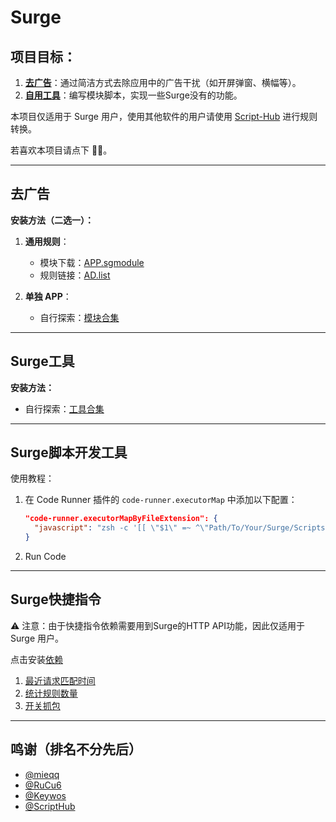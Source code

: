 # Surge

## 项目目标：

1. **[去广告](https://github.com/001ProMax/Surge/edit/main/README.md#%E5%8E%BB%E5%B9%BF%E5%91%8A)**：通过简洁方式去除应用中的广告干扰（如开屏弹窗、横幅等）。
2. **[自用工具](https://github.com/001ProMax/Surge/edit/main/README.md#%E5%B7%A5%E5%85%B7)**：编写模块脚本，实现一些Surge没有的功能。

本项目仅适用于 Surge 用户，使用其他软件的用户请使用 [Script-Hub](https://github.com/Script-Hub-Org/Script-Hub) 进行规则转换。

若喜欢本项目请点下 🌟🌟。

---

## 去广告

**安装方法（二选一）：**

1. **通用规则**：
   - 模块下载：[APP.sgmodule](https://raw.githubusercontent.com/001ProMax/Surge/main/Module/AD/APP.sgmodule)
   - 规则链接：[AD.list](https://raw.githubusercontent.com/001ProMax/Surge/main/Ruleset/AD.list)

2. **单独 APP**：
   - 自行探索：[模块合集](https://github.com/001ProMax/Surge/tree/main/Module/AD)

---

## Surge工具

**安装方法：**
- 自行探索：[工具合集](https://github.com/001ProMax/Surge/tree/main/Module/Tools)

---

## Surge脚本开发工具
使用教程：
1. 在 Code Runner 插件的 `code-runner.executorMap` 中添加以下配置：

    ```json
    "code-runner.executorMapByFileExtension": {
      "javascript": "zsh -c '[[ \"$1\" =~ ^\"Path/To/Your/Surge/Scripts\" ]] && /Applications/Surge.app/Contents/Applications/surge-cli script evaluate \"$1\" cron 30 || node \"$1\"' _ $filePath"
    }
    ```
2. Run Code

---

## Surge快捷指令

⚠️ 注意：由于快捷指令依赖需要用到Surge的HTTP API功能，因此仅适用于 Surge 用户。

点击安装[依赖](https://www.icloud.com/shortcuts/c7a01fa868be477ca44e653b717c247e)

1. [最近请求匹配时间](https://www.icloud.com/shortcuts/63ce770034b54f3097ffe52911fd534f)
2. [统计规则数量](https://www.icloud.com/shortcuts/1f969963dedd478db7b149d6b50cdc28)
3. [开关抓包](https://www.icloud.com/shortcuts/050d7cb221794ac4a79c83edbd258348)

---

## 鸣谢（排名不分先后）
- [@mieqq](https://github.com/mieqq/mieqq)
- [@RuCu6](https://github.com/RuCu6/QuanX)
- [@Keywos](https://github.com/Keywos/rule)
- [@ScriptHub](https://github.com/Script-Hub-Org/Script-Hub)
